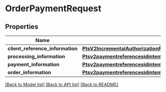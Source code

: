 # OrderPaymentRequest

## Properties
Name | Type | Description | Notes
------------ | ------------- | ------------- | -------------
**client_reference_information** | [**PtsV2IncrementalAuthorizationPatch201ResponseClientReferenceInformation**](PtsV2IncrementalAuthorizationPatch201ResponseClientReferenceInformation.md) |  | [optional] 
**processing_information** | [**Ptsv2paymentreferencesidintentsProcessingInformation**](Ptsv2paymentreferencesidintentsProcessingInformation.md) |  | [optional] 
**payment_information** | [**Ptsv2paymentreferencesidintentsPaymentInformation**](Ptsv2paymentreferencesidintentsPaymentInformation.md) |  | [optional] 
**order_information** | [**Ptsv2paymentreferencesidintentsOrderInformation**](Ptsv2paymentreferencesidintentsOrderInformation.md) |  | [optional] 

[[Back to Model list]](../README.md#documentation-for-models) [[Back to API list]](../README.md#documentation-for-api-endpoints) [[Back to README]](../README.md)


